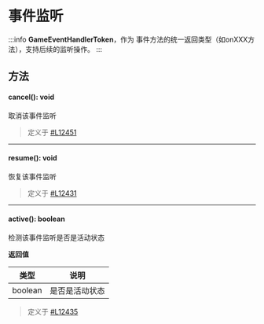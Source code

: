 <script setup>
import '/style.css'
</script>
# 事件监听
:::info
**GameEventHandlerToken**，作为 <font id="Event">事件</font>方法的统一返回类型（如onXXX方法），支持后续的监听操作。
:::


## 方法

#### <font id="API" />cancel()<font id="Type">:  void</font>
取消该事件监听

> 定义于 [#L12451](https://github.com/box3lab/arena_dts/blob/main/GameAPI.d.ts#L12451)
---


#### <font id="API" />resume()<font id="Type">:  void</font>
恢复该事件监听

> 定义于 [#L12431](https://github.com/box3lab/arena_dts/blob/main/GameAPI.d.ts#L12431)
---


#### <font id="API" />active()<font id="Type">: boolean</font>
检测该事件监听是否是活动状态

**返回值**

| **类型** | **说明** |
| --- | --- |
| boolean | 是否是活动状态 |

> 定义于 [#L12435](https://github.com/box3lab/arena_dts/blob/main/GameAPI.d.ts#L12435)